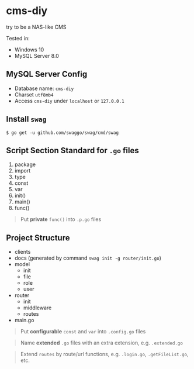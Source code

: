 # cms-diy
 try to be a NAS-like CMS

Tested in:

- Windows 10
- MySQL Server 8.0

## MySQL Server Config

- Database name: `cms-diy`
- Charset `utf8mb4`
- Access `cms-diy` under `localhost` or `127.0.0.1`

## Install `swag`

```
$ go get -u github.com/swaggo/swag/cmd/swag
```

## Script Section Standard for `.go` files

1. package
2. import
3. type
4. const
5. var
6. init()
7. main()
8. func()

> Put **private** `func()` into `.p.go` files

## Project Structure

- clients
- docs (generated by command `swag init -g router/init.go`)
- model
  - init
  - file
  - role
  - user
- router
  - init
  - middleware
  - routes
- main.go

> Put **configurable** `const` and `var` into `.config.go` files

> Name **extended** `.go` files with an extra extension, e.g. `.extended.go`

> Extend `routes` by route/url functions, e.g. `.login.go`, `.getFileList.go`, etc.

